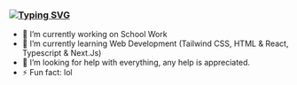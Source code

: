 ### [![Typing SVG](https://readme-typing-svg.herokuapp.com?color=%2310C2F0&vCenter=true&lines=Hi%2C+I'm+James+%F0%9F%91%8B)](https://git.io/typing-svg)

<!--
**gitJamoo/gitJamoo** is a ✨ _special_ ✨ repository because its `README.md` (this file) appears on your GitHub profile.

Here are some ideas to get you started:
-->
- 🔭 I’m currently working on School Work
- 🌱 I’m currently learning Web Development (Tailwind CSS, HTML & React, Typescript & Next.Js)
- 🤔 I’m looking for help with everything, any help is appreciated.
- ⚡ Fun fact: lol

